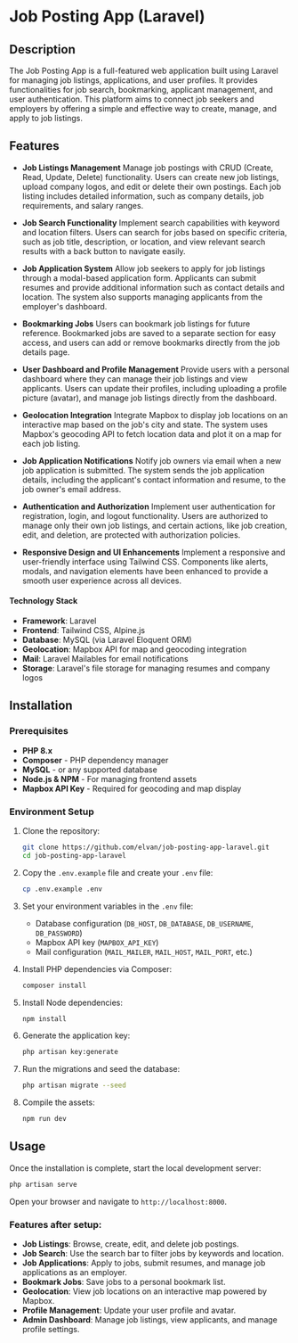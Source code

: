 # Job Posting App (Laravel)

## Description

The Job Posting App is a full-featured web application built using Laravel for managing job listings, applications, and user profiles. It provides functionalities for job search, bookmarking, applicant management, and user authentication. This platform aims to connect job seekers and employers by offering a simple and effective way to create, manage, and apply to job listings.

## Features

-   **Job Listings Management**
    Manage job postings with CRUD (Create, Read, Update, Delete) functionality. Users can create new job listings, upload company logos, and edit or delete their own postings. Each job listing includes detailed information, such as company details, job requirements, and salary ranges.

-   **Job Search Functionality**
    Implement search capabilities with keyword and location filters. Users can search for jobs based on specific criteria, such as job title, description, or location, and view relevant search results with a back button to navigate easily.

-   **Job Application System**
    Allow job seekers to apply for job listings through a modal-based application form. Applicants can submit resumes and provide additional information such as contact details and location. The system also supports managing applicants from the employer's dashboard.

-   **Bookmarking Jobs**
    Users can bookmark job listings for future reference. Bookmarked jobs are saved to a separate section for easy access, and users can add or remove bookmarks directly from the job details page.

-   **User Dashboard and Profile Management**
    Provide users with a personal dashboard where they can manage their job listings and view applicants. Users can update their profiles, including uploading a profile picture (avatar), and manage job listings directly from the dashboard.

-   **Geolocation Integration**
    Integrate Mapbox to display job locations on an interactive map based on the job's city and state. The system uses Mapbox's geocoding API to fetch location data and plot it on a map for each job listing.

-   **Job Application Notifications**
    Notify job owners via email when a new job application is submitted. The system sends the job application details, including the applicant's contact information and resume, to the job owner's email address.

-   **Authentication and Authorization**
    Implement user authentication for registration, login, and logout functionality. Users are authorized to manage only their own job listings, and certain actions, like job creation, edit, and deletion, are protected with authorization policies.

-   **Responsive Design and UI Enhancements**
    Implement a responsive and user-friendly interface using Tailwind CSS. Components like alerts, modals, and navigation elements have been enhanced to provide a smooth user experience across all devices.

#### Technology Stack

-   **Framework**: Laravel
-   **Frontend**: Tailwind CSS, Alpine.js
-   **Database**: MySQL (via Laravel Eloquent ORM)
-   **Geolocation**: Mapbox API for map and geocoding integration
-   **Mail**: Laravel Mailables for email notifications
-   **Storage**: Laravel's file storage for managing resumes and company logos

## Installation

### Prerequisites

-   **PHP 8.x**
-   **Composer** - PHP dependency manager
-   **MySQL** - or any supported database
-   **Node.js & NPM** - For managing frontend assets
-   **Mapbox API Key** - Required for geocoding and map display

### Environment Setup

1. Clone the repository:

    ```bash
    git clone https://github.com/elvan/job-posting-app-laravel.git
    cd job-posting-app-laravel
    ```

2. Copy the `.env.example` file and create your `.env` file:

    ```bash
    cp .env.example .env
    ```

3. Set your environment variables in the `.env` file:

    - Database configuration (`DB_HOST`, `DB_DATABASE`, `DB_USERNAME`, `DB_PASSWORD`)
    - Mapbox API key (`MAPBOX_API_KEY`)
    - Mail configuration (`MAIL_MAILER`, `MAIL_HOST`, `MAIL_PORT`, etc.)

4. Install PHP dependencies via Composer:

    ```bash
    composer install
    ```

5. Install Node dependencies:

    ```bash
    npm install
    ```

6. Generate the application key:

    ```bash
    php artisan key:generate
    ```

7. Run the migrations and seed the database:

    ```bash
    php artisan migrate --seed
    ```

8. Compile the assets:

    ```bash
    npm run dev
    ```

## Usage

Once the installation is complete, start the local development server:

```bash
php artisan serve
```

Open your browser and navigate to `http://localhost:8000`.

### Features after setup:

-   **Job Listings**: Browse, create, edit, and delete job postings.
-   **Job Search**: Use the search bar to filter jobs by keywords and location.
-   **Job Applications**: Apply to jobs, submit resumes, and manage job applications as an employer.
-   **Bookmark Jobs**: Save jobs to a personal bookmark list.
-   **Geolocation**: View job locations on an interactive map powered by Mapbox.
-   **Profile Management**: Update your user profile and avatar.
-   **Admin Dashboard**: Manage job listings, view applicants, and manage profile settings.
